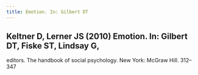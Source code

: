 ```yaml
---
title: Emotion. In: Gilbert DT
---
```


## Keltner D, Lerner JS (2010) Emotion. In: Gilbert DT, Fiske ST, Lindsay G,
editors. The handbook of social psychology. New York: McGraw Hill. 312–347